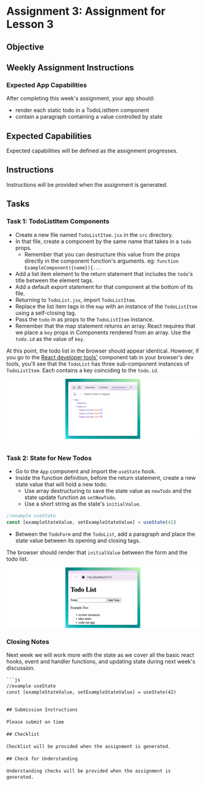 # Assignment 3: Assignment for Lesson 3

## Objective

## Weekly Assignment Instructions

### Expected App Capabilities

After completing this week's assignment, your app should:

- render each static todo in a TodoListItem component
- contain a paragraph containing a value controlled by state

## Expected Capabilities

Expected capabilities will be defined as the assignment progresses.

## Instructions

Instructions will be provided when the assignment is generated.

## Tasks

### Task 1: TodoListItem Components

- Create a new file named `TodoListItem.jsx` in the `src` directory.
- In that file, create a component by the same name that takes in a `todo` props.
  - Remember that you can destructure this value from the props directly in the component function's arguments. eg: `function ExampleComponent({name}){...`
- Add a list item element to the return statement that includes the `todo`'s title between the element tags.
- Add a default export statement for that component at the bottom of its file.
- Returning to `TodoList.jsx`, import `TodoListItem`.
- Replace the list item tags in the `map` with an instance of the `TodoListItem` using a self-closing tag.
- Pass the `todo` in as props to the `TodoListItem` instance.
- Remember that the map statement returns an array. React requires that we place a `key` props in Components rendered from an array. Use the `todo.id` as the value of `key`.

At this point, the todo list in the browser should appear identical. However, if you go to the [React developer tools'](https://react.dev/learn/react-developer-tools) component tab in your browser's dev tools, you'll see that the `TodoList` has three sub-component instances of `TodoListItem`. Each contains a key coinciding to the `todo.id`.

![screen capture of component tree in React dev tools](https://raw.githubusercontent.com/Code-the-Dream-School/react-curriculum-v3/refs/heads/main/learns-app-content/assignments/assets/week-03/component-tree.png)

```

```

### Task 2: State for New Todos

- Go to the `App` component and import the `useState` hook.
- Inside the function definition, before the return statement, create a new state value that will hold a new todo.
  - Use array destructuring to save the state value as `newTodo` and the state update function as `setNewTodo`.
  - Use a short string as the state's `initialValue`.

```js
//example useState
const [exampleStateValue, setExampleStateValue] = useState(42)
```

- Between the `TodoForm` and the `TodoList`, add a paragraph and place the state value between its opening and closing tags.

The browser should render that `initialValue` between the form and the todo list.

![screen capture with paragraph tag containing the todo state value](https://raw.githubusercontent.com/Code-the-Dream-School/react-curriculum-v3/refs/heads/main/learns-app-content/assignments/assets/week-03/todo-list-with-paragraph-tag.png)

### Closing Notes

 Next week we will work more with the state as we cover all the basic react hooks, event and handler functions, and updating state during next week's discussion.

```
```js
//example useState
const [exampleStateValue, setExampleStateValue] = useState(42)
```
```

## Submission Instructions

Please submit on time

## Checklist

Checklist will be provided when the assignment is generated.

## Check for Understanding

Understanding checks will be provided when the assignment is generated.